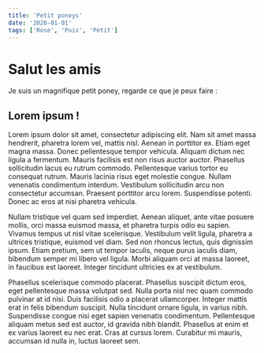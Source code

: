 ```yaml
---
title: 'Petit poneys'
date: '2020-01-01'
tags: ['Rose', 'Pois', 'Petit']
---
```


# Salut les amis

Je suis un magnifique petit poney, regarde ce que je peux faire :

## Lorem ipsum !

Lorem ipsum dolor sit amet, consectetur adipiscing elit. Nam sit amet massa hendrerit, pharetra lorem vel, mattis nisl. Aenean in porttitor ex. Etiam eget magna massa. Donec pellentesque tempor vehicula. Aliquam dictum nec ligula a fermentum. Mauris facilisis est non risus auctor auctor. Phasellus sollicitudin lacus eu rutrum commodo. Pellentesque varius tortor eu consequat rutrum. Mauris lacinia risus eget molestie congue. Nullam venenatis condimentum interdum. Vestibulum sollicitudin arcu non consectetur accumsan. Praesent porttitor arcu lorem. Suspendisse potenti. Donec ac eros at nisi pharetra vehicula.

Nullam tristique vel quam sed imperdiet. Aenean aliquet, ante vitae posuere mollis, orci massa euismod massa, et pharetra turpis odio eu sapien. Vivamus tempus ut nisl vitae scelerisque. Vestibulum velit ligula, pharetra a ultrices tristique, euismod vel diam. Sed non rhoncus lectus, quis dignissim ipsum. Etiam pretium, sem ut tempor iaculis, neque purus iaculis diam, bibendum semper mi libero vel ligula. Morbi aliquam orci at massa laoreet, in faucibus est laoreet. Integer tincidunt ultricies ex at vestibulum.

Phasellus scelerisque commodo placerat. Phasellus suscipit dictum eros, eget pellentesque massa volutpat sed. Nulla porta nisl nec quam commodo pulvinar at id nisi. Duis facilisis odio a placerat ullamcorper. Integer mattis erat in felis bibendum suscipit. Nulla tincidunt ornare ligula, in varius nibh. Suspendisse congue nisi eget sapien venenatis condimentum. Pellentesque aliquam metus sed est auctor, id gravida nibh blandit. Phasellus at enim et ex varius laoreet eu nec erat. Cras at cursus lorem. Curabitur mi mauris, accumsan id nulla in, luctus laoreet sem.